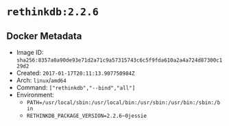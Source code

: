 # `rethinkdb:2.2.6`

## Docker Metadata

- Image ID: `sha256:8357a0a90de93e71d2a71c9a57315743c6c5f9fda610a2a4a724d87300c129d2`
- Created: `2017-01-17T20:11:13.907750984Z`
- Arch: `linux`/`amd64`
- Command: `["rethinkdb","--bind","all"]`
- Environment:
  - `PATH=/usr/local/sbin:/usr/local/bin:/usr/sbin:/usr/bin:/sbin:/bin`
  - `RETHINKDB_PACKAGE_VERSION=2.2.6~0jessie`
